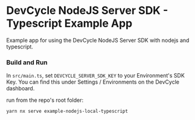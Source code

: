 # DevCycle NodeJS Server SDK - Typescript Example App

Example app for using the DevCycle NodeJS Server SDK with nodejs and typescript.

### Build and Run

In `src/main.ts`, set `DEVCYCLE_SERVER_SDK_KEY` to your Environment's SDK Key.
You can find this under Settings / Environments on the DevCycle dashboard.

run from the repo's root folder:

```yarn nx serve example-nodejs-local-typescript```

